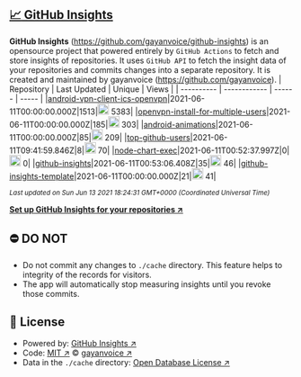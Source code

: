 ## [:chart_with_upwards_trend: GitHub Insights](https://github.com/gayanvoice/github-insights)
**GitHub Insights** (https://github.com/gayanvoice/github-insights) is an opensource project that powered entirely by  `GitHub Actions` to fetch and store insights of repositories.
It uses `GitHub API` to fetch the insight data of your repositories and commits changes into a separate repository. It is created and maintained by gayanvoice (https://github.com/gayanvoice).
| Repository | Last Updated | Unique | Views |
 | ---------- | ------------ | ------ | ----- |
|[android-vpn-client-ics-openvpn](https://github.com/gayanvoice/insights/tree/master/readme/207237845/week.md)|2021-06-11T00:00:00.000Z|1513|<img alt="Response time graph" src="https://github.com/gayanvoice/insights/raw/master/graph/207237845/small/week.png" height="20"> 5383|
|[openvpn-install-for-multiple-users](https://github.com/gayanvoice/insights/tree/master/readme/208378302/week.md)|2021-06-11T00:00:00.000Z|185|<img alt="Response time graph" src="https://github.com/gayanvoice/insights/raw/master/graph/208378302/small/week.png" height="20"> 303|
|[android-animations](https://github.com/gayanvoice/insights/tree/master/readme/209241190/week.md)|2021-06-11T00:00:00.000Z|85|<img alt="Response time graph" src="https://github.com/gayanvoice/insights/raw/master/graph/209241190/small/week.png" height="20"> 209|
|[top-github-users](https://github.com/gayanvoice/insights/tree/master/readme/373383893/week.md)|2021-06-11T09:41:59.846Z|8|<img alt="Response time graph" src="https://github.com/gayanvoice/insights/raw/master/graph/373383893/small/week.png" height="20"> 70|
|[node-chart-exec](https://github.com/gayanvoice/insights/tree/master/readme/370678191/week.md)|2021-06-11T00:52:37.997Z|0|<img alt="Response time graph" src="https://github.com/gayanvoice/insights/raw/master/graph/370678191/small/week.png" height="20"> 0|
|[github-insights](https://github.com/gayanvoice/insights/tree/master/readme/372371373/week.md)|2021-06-11T00:53:06.408Z|35|<img alt="Response time graph" src="https://github.com/gayanvoice/insights/raw/master/graph/372371373/small/week.png" height="20"> 46|
|[github-insights-template](https://github.com/gayanvoice/insights/tree/master/readme/372372861/week.md)|2021-06-11T00:00:00.000Z|21|<img alt="Response time graph" src="https://github.com/gayanvoice/insights/raw/master/graph/372372861/small/week.png" height="20"> 41|

<small><i>Last updated on Sun Jun 13 2021 18:24:31 GMT+0000 (Coordinated Universal Time)</i></small>

[**Set up GitHub Insights for your repositories ↗️**](https://github.com/gayanvoice/github-insights)
## ⛔ DO NOT
- Do not commit any changes to `./cache` directory. This feature helps to integrity of the records for visitors.
- The app will automatically stop measuring insights until you revoke those commits.
## 📄 License
- Powered by: [GitHub Insights ↗️](https://github.com/gayanvoice/github-insights)
- Code: [MIT ↗️](./LICENSE) © [gayanvoice ↗️](https://github.com/gayanvoice)
- Data in the `./cache` directory: [Open Database License ↗️](https://opendatacommons.org/licenses/odbl/1-0/)